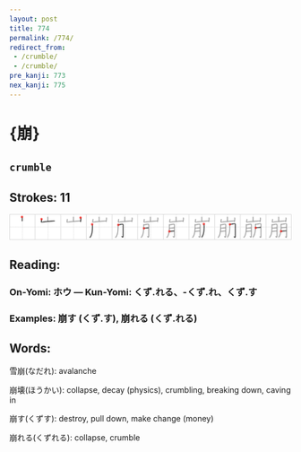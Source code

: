 ```yaml
---
layout: post
title: 774
permalink: /774/
redirect_from:
 - /crumble/
 - /crumble/
pre_kanji: 773
nex_kanji: 775
---
```


# {崩}

## `crumble`

## Strokes: 11

<div class="stroke"><img src="../images/E5B4A9.png" /></div>

## Reading:

### On-Yomi: ホウ &mdash; Kun-Yomi: くず.れる、-くず.れ、くず.す

### Examples: 崩す (くず.す), 崩れる (くず.れる)

## Words:

雪崩(なだれ): avalanche

崩壊(ほうかい): collapse, decay (physics), crumbling, breaking down, caving in

崩す(くずす): destroy, pull down, make change (money)

崩れる(くずれる): collapse, crumble
